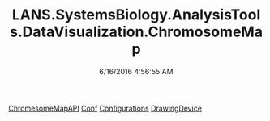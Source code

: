 ﻿---
title: LANS.SystemsBiology.AnalysisTools.DataVisualization.ChromosomeMap
date: 6/16/2016 4:56:55 AM
---

[ChromesomeMapAPI](T-LANS.SystemsBiology.AnalysisTools.DataVisualization.ChromosomeMap.ChromesomeMapAPI.html)
[Conf](T-LANS.SystemsBiology.AnalysisTools.DataVisualization.ChromosomeMap.Conf.html)
[Configurations](T-LANS.SystemsBiology.AnalysisTools.DataVisualization.ChromosomeMap.Configurations.html)
[DrawingDevice](T-LANS.SystemsBiology.AnalysisTools.DataVisualization.ChromosomeMap.DrawingDevice.html)
